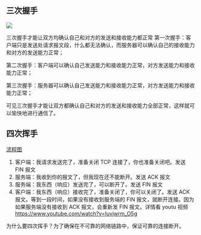 ## 三次握手
![](https://gitee.com/yejinzhan/images/raw/master/20211003103414.png)

三次握手才能让双方均确认自己和对方的发送和接收能力都正常
第一次握手：客户端只是发送处请求报文段，什么都无法确认，而服务器可以确认自己的接收能力和对方的发送能力正常；

第二次握手：客户端可以确认自己发送能力和接收能力正常，对方发送能力和接收能力正常；

第三次握手：服务器可以确认自己发送能力和接收能力正常，对方发送能力和接收能力正常；

可见三次握手才能让双方都确认自己和对方的发送和接收能力全部正常，这样就可以愉快地进行通信了。


## 四次挥手
[流程图](https://imgconvert.csdnimg.cn/aHR0cHM6Ly9pbWdrci5jbi1iai51ZmlsZW9zLmNvbS9hNWZjOTRkYy1iMGYyLTRmNjYtOWFkOS00MTBjZTdiMDVkYzEucG5n?x-oss-process=image/format,png)

1. 客户端：我请求发送完了，准备关闭 TCP 连接了，你也准备关闭吧。发送 FIN 报文
2. 服务端：我收到你的报文了，但我现在还不能断开。发送 ACK 报文
3. 服务端：我东西（响应）发送完了，可以断开了。发送 FIN 报文
4. 客户端：我东西（响应）接收完了，准备关闭了，你可以关闭了。发送 ACK 报文。等到一段时间，如果没有接收到服务端的 FIN 报文，就断开连接。因为如果服务端没有接收到 ACK 报文，会重新发 FIN 报文。详情看 youtu 视频 https://www.youtube.com/watch?v=Iuvjwrm_O5g

为什么要四次挥手？为了确保在不可靠的网络链路中，保证可靠的连接断开。
